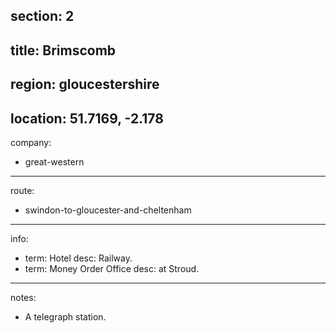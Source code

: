 section: 2
----
title: Brimscomb
----
region: gloucestershire
----
location: 51.7169, -2.178
----
company:
- great-western
----
route:
- swindon-to-gloucester-and-cheltenham
----
info:
- term: Hotel
  desc: Railway.
- term: Money Order Office
  desc: at Stroud.
----
notes:
- A telegraph station.
